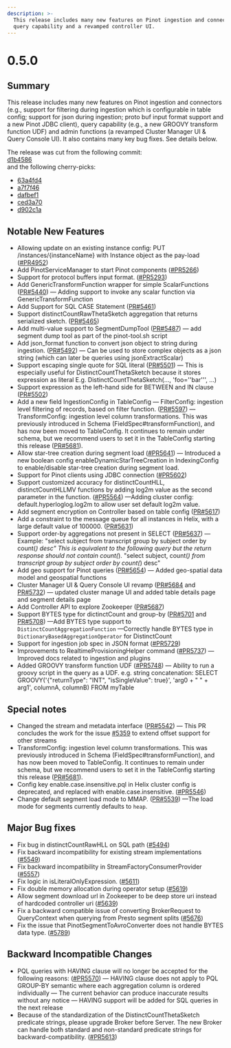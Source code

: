 ```yaml
---
description: >-
  This release includes many new features on Pinot ingestion and connectors, 
  query capability and a revamped controller UI.
---
```


# 0.5.0

## Summary

This release includes many new features on Pinot ingestion and connectors \(e.g., support for filtering during ingestion which is configurable in table config; support for json during ingestion; proto buf input format support and a new Pinot JDBC client\), query capability \(e.g., a new GROOVY transform function UDF\) and admin functions \(a revamped Cluster Manager UI & Query Console UI\). It also contains many key bug fixes. See details below.

The release was cut from the following commit:  
[d1b4586](https://github.com/apache/incubator-pinot/commit/d1b458644e505f07c919e7eb983feb9dafcd0061)  
and the following cherry-picks:

* [63a4fd4](https://github.com/apache/incubator-pinot/commit/63a4fd4)
* [a7f7f46](https://github.com/apache/incubator-pinot/commit/a7f7f46)
* [dafbef1](https://github.com/apache/incubator-pinot/commit/dafbef1)
* [ced3a70](https://github.com/apache/incubator-pinot/commit/ced3a70)
* [d902c1a](https://github.com/apache/incubator-pinot/commit/d902c1a)

## Notable New Features

* Allowing update on an existing instance config: PUT /instances/{instanceName} with Instance object as the pay-load \([\#PR4952](https://github.com/apache/incubator-pinot/pull/4952)\)
* Add PinotServiceManager to start Pinot components \([\#PR5266](https://github.com/apache/incubator-pinot/pull/5266)\)
* Support for protocol buffers input format. \([\#PR5293](https://github.com/apache/incubator-pinot/pull/5293)\)
* Add GenericTransformFunction wrapper for simple ScalarFunctions \([PR\#5440](https://github.com/apache/incubator-pinot/pull/5440)\) — Adding support to invoke any scalar function via GenericTransformFunction
* Add Support for SQL CASE Statement \([PR\#5461](https://github.com/apache/incubator-pinot/pull/5461)\)
* Support distinctCountRawThetaSketch aggregation that returns serialized sketch. \([PR\#5465](https://github.com/apache/incubator-pinot/pull/5465)\)
* Add multi-value support to SegmentDumpTool \([PR\#5487](https://github.com/apache/incubator-pinot/pull/5487)\) — add segment dump tool as part of the pinot-tool.sh script
* Add json\_format function to convert json object to string during ingestion. \([PR\#5492](https://github.com/apache/incubator-pinot/pull/5492)\) — Can be used to store complex objects as a json string \(which can later be queries using jsonExtractScalar\)
* Support escaping single quote for SQL literal \([PR\#5501](https://github.com/apache/incubator-pinot/pull/5501)\) — This is especially useful for DistinctCountThetaSketch because it stores expression as literal E.g. DistinctCountThetaSketch\(..., 'foo=''bar''', ...\)
* Support expression as the left-hand side for BETWEEN and IN clause \([PR\#5502](https://github.com/apache/incubator-pinot/pull/5502)\)
* Add a new field IngestionConfig in TableConfig — FilterConfig: ingestion level filtering of records, based on filter function. \([PR\#5597](https://github.com/apache/incubator-pinot/pull/5597)\) — TransformConfig: ingestion level column transformations. This was previously introduced in Schema \(FieldSpec\#transformFunction\), and has now been moved to TableConfig. It continues to remain under schema, but we recommend users to set it in the TableConfig starting this release \([PR\#5681](https://github.com/apache/incubator-pinot/pull/5681)\).
* Allow star-tree creation during segment load \([\#PR5641](https://github.com/apache/incubator-pinot/pull/5641)\) — Introduced a new boolean config enableDynamicStarTreeCreation in IndexingConfig to enable/disable star-tree creation during segment load.
* Support for Pinot clients using JDBC connection \([\#PR5602](https://github.com/apache/incubator-pinot/pull/5602)\)
* Support customized accuracy for distinctCountHLL, distinctCountHLLMV functions by adding log2m value as the second parameter in the function. \([\#PR5564](https://github.com/apache/incubator-pinot/pull/5564)\) —Adding cluster config: default.hyperloglog.log2m to allow user set default log2m value.
* Add segment encryption on Controller based on table config \([PR\#5617](https://github.com/apache/incubator-pinot/pull/5617)\)
* Add a constraint to the message queue for all instances in Helix, with a large default value of 100000. \([PR\#5631](https://github.com/apache/incubator-pinot/pull/5631)\)
* Support order-by aggregations not present in SELECT \([PR\#5637](https://github.com/apache/incubator-pinot/pull/5637)\) — Example: "select subject from transcript group by subject order by count\(_\) desc" This is equivalent to the following query but the return response should not contain count\(_\). "select subject, count\(_\) from transcript group by subject order by count\(_\) desc"
* Add geo support for Pinot queries \([PR\#5654](https://github.com/apache/incubator-pinot/pull/5654)\) — Added geo-spatial data model and geospatial functions
* Cluster Manager UI & Query Console UI revamp \([PR\#5684](https://github.com/apache/incubator-pinot/pull/5684) and [PR\#5732](https://github.com/apache/incubator-pinot/pull/5732)\) — updated cluster manage UI and added table details page and segment details page
* Add Controller API to explore Zookeeper \([PR\#5687](https://github.com/apache/incubator-pinot/pull/5687)\)
* Support BYTES type for dictinctCount and group-by \([PR\#5701](https://github.com/apache/incubator-pinot/pull/5701) and [PR\#5708](https://github.com/apache/incubator-pinot/pull/5708)\) —Add BYTES type support to `DistinctCountAggregationFunction` —Correctly handle BYTES type in `DictionaryBasedAggregationOperator` for DistinctCount
* Support for ingestion job spec in JSON format \([\#PR5729](https://github.com/apache/incubator-pinot/pull/5729)\)
* Improvements to RealtimeProvisioningHelper command \([\#PR5737](https://github.com/apache/incubator-pinot/pull/5737)\) — Improved docs related to ingestion and plugins
* Added GROOVY transform function UDF \([\#PR5748](https://github.com/apache/incubator-pinot/pull/5748)\) — Ability to run a groovy script in the query as a UDF. e.g. string concatenation: SELECT GROOVY\('{"returnType": "INT", "isSingleValue": true}', 'arg0 + " " + arg1', columnA, columnB\) FROM myTable

## Special notes

* Changed the stream and metadata interface \([PR\#5542](https://github.com/apache/incubator-pinot/pull/5542)\) — This PR concludes the work for the issue [\#5359](https://github.com/apache/incubator-pinot/issues/5359) to extend offset support for other streams
* TransformConfig: ingestion level column transformations. This was previously introduced in Schema \(FieldSpec\#transformFunction\), and has now been moved to TableConfig. It continues to remain under schema, but we recommend users to set it in the TableConfig starting this release \([PR\#5681](https://github.com/apache/incubator-pinot/pull/5681)\).
* Config key enable.case.insensitive.pql in Helix cluster config is deprecated, and replaced with enable.case.insensitive. \([\#PR5546](https://github.com/apache/incubator-pinot/pull/5546)\)
* Change default segment load mode to MMAP. \([PR\#5539](https://github.com/apache/incubator-pinot/pull/5539)\) —The load mode for segments currently defaults to `heap`.

## Major Bug fixes

* Fix bug in distinctCountRawHLL on SQL path \([\#5494](https://github.com/apache/incubator-pinot/pull/5494)\)
* Fix backward incompatibility for existing stream implementations \([\#5549](https://github.com/apache/incubator-pinot/pull/5549)\)
* Fix backward incompatibility in StreamFactoryConsumerProvider \([\#5557](https://github.com/apache/incubator-pinot/pull/5557)\)
* Fix logic in isLiteralOnlyExpression. \([\#5611](https://github.com/apache/incubator-pinot/pull/5611)\)
* Fix double memory allocation during operator setup \([\#5619](https://github.com/apache/incubator-pinot/pull/5619)\)
* Allow segment download url in Zookeeper to be deep store uri instead of hardcoded controller uri \([\#5639](https://github.com/apache/incubator-pinot/pull/5639)\)
* Fix a backward compatible issue of converting BrokerRequest to QueryContext when querying from Presto segment splits \([\#5676](https://github.com/apache/incubator-pinot/pull/5676)\)
* Fix the issue that PinotSegmentToAvroConverter does not handle BYTES data type. \([\#5789](https://github.com/apache/incubator-pinot/pull/5789)\)

## Backward Incompatible Changes

* PQL queries with HAVING clause will no longer be accepted for the following reasons: \([\#PR5570](https://github.com/apache/incubator-pinot/pull/5570)\) — HAVING clause does not apply to PQL GROUP-BY semantic where each aggregation column is ordered individually — The current behavior can produce inaccurate results without any notice — HAVING support will be added for SQL queries in the next release
* Because of the standardization of the DistinctCountThetaSketch predicate strings, please upgrade Broker before Server. The new Broker can handle both standard and non-standard predicate strings for backward-compatibility. \([\#PR5613](https://github.com/apache/incubator-pinot/pull/5613)\)

